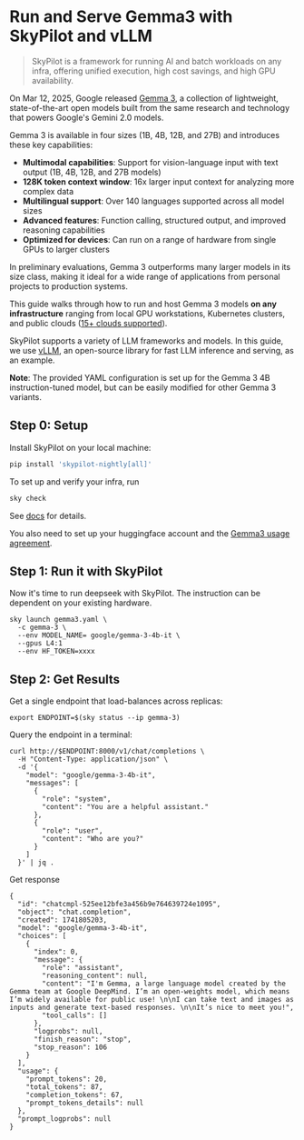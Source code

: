 # Run and Serve Gemma3 with SkyPilot and vLLM

> SkyPilot is a framework for running AI and batch workloads on any infra, offering unified execution, high cost savings, and high GPU availability.

On Mar 12, 2025, Google released [Gemma 3](https://blog.google/technology/developers/gemma-3/), a collection of lightweight, state-of-the-art open models built from the same research and technology that powers Google's Gemini 2.0 models.

Gemma 3 is available in four sizes (1B, 4B, 12B, and 27B) and introduces these key capabilities:
- **Multimodal capabilities**: Support for vision-language input with text output (1B, 4B, 12B, and 27B models)
- **128K token context window**: 16x larger input context for analyzing more complex data
- **Multilingual support**: Over 140 languages supported across all model sizes
- **Advanced features**: Function calling, structured output, and improved reasoning capabilities
- **Optimized for devices**: Can run on a range of hardware from single GPUs to larger clusters

In preliminary evaluations, Gemma 3 outperforms many larger models in its size class, making it ideal for a wide range of applications from personal projects to production systems.

This guide walks through how to run and host Gemma 3 models **on any infrastructure** ranging from local GPU workstations, Kubernetes clusters, and public clouds ([15+ clouds supported](https://docs.skypilot.co/en/latest/getting-started/installation.html)).

SkyPilot supports a variety of LLM frameworks and models. In this guide, we use [vLLM](https://github.com/vllm-project/vllm), an open-source library for fast LLM inference and serving, as an example.

**Note**: The provided YAML configuration is set up for the Gemma 3 4B instruction-tuned model, but can be easily modified for other Gemma 3 variants.

## Step 0: Setup

Install SkyPilot on your local machine:

```bash
pip install 'skypilot-nightly[all]'
```


To set up and verify your infra, run 

```bash
sky check 
```
See [docs](https://docs.skypilot.co/en/latest/getting-started/installation.html) for details.


You also need to set up your huggingface account and the [Gemma3 usage agreement](http://huggingface.co/google/gemma-3-4b-pt). 

## Step 1: Run it with SkyPilot

Now it's time to run deepseek with SkyPilot. The instruction can be dependent on your existing hardware.  

```
sky launch gemma3.yaml \
  -c gemma-3 \
  --env MODEL_NAME= google/gemma-3-4b-it \
  --gpus L4:1
  --env HF_TOKEN=xxxx
```

## Step 2: Get Results 
Get a single endpoint that load-balances across replicas:

```
export ENDPOINT=$(sky status --ip gemma-3)
```

Query the endpoint in a terminal:
```
curl http://$ENDPOINT:8000/v1/chat/completions \
  -H "Content-Type: application/json" \
  -d '{
    "model": "google/gemma-3-4b-it",
    "messages": [
      {
        "role": "system",
        "content": "You are a helpful assistant."
      },
      {
        "role": "user",
        "content": "Who are you?"
      }
    ]
  }' | jq .
```

Get response 
```
{
  "id": "chatcmpl-525ee12bfe3a456b9e764639724e1095",
  "object": "chat.completion",
  "created": 1741805203,
  "model": "google/gemma-3-4b-it",
  "choices": [
    {
      "index": 0,
      "message": {
        "role": "assistant",
        "reasoning_content": null,
        "content": "I'm Gemma, a large language model created by the Gemma team at Google DeepMind. I’m an open-weights model, which means I’m widely available for public use! \n\nI can take text and images as inputs and generate text-based responses. \n\nIt’s nice to meet you!",
        "tool_calls": []
      },
      "logprobs": null,
      "finish_reason": "stop",
      "stop_reason": 106
    }
  ],
  "usage": {
    "prompt_tokens": 20,
    "total_tokens": 87,
    "completion_tokens": 67,
    "prompt_tokens_details": null
  },
  "prompt_logprobs": null
}
```